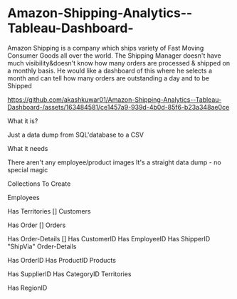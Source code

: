 # Amazon-Shipping-Analytics--Tableau-Dashboard-
Amazon Shipping is a company which ships variety of Fast Moving Consumer Goods all over the world. The Shipping Manager doesn't have much visibility&amp;doesn't know how many orders are processed &amp; shipped on a monthly basis. He would like a dashboard of this where he selects a month and can tell how many orders are outstanding a day and to be Shipped


https://github.com/akashkuwar01/Amazon-Shipping-Analytics--Tableau-Dashboard-/assets/163484581/ce1457a9-939d-4b0d-85f6-b23a348ae0ce




What it is?

Just a data dump from SQL'database to a CSV

What it needs

There aren't any employee/product images
It's a straight data dump - no special magic

Collections To Create

Employees

Has Territories []
Customers

Has Order []
Orders

Has Order-Details []
Has CustomerID
Has EmployeeID
Has ShipperID "ShipVia"
Order-Details

Has OrderID
Has ProductID
Products

Has SupplierID
Has CategoryID
Territories

Has RegionID
